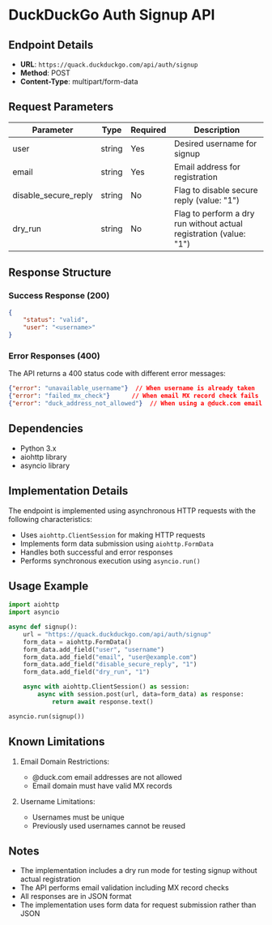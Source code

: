 # DuckDuckGo Auth Signup API

## Endpoint Details

- **URL**: `https://quack.duckduckgo.com/api/auth/signup`
- **Method**: POST
- **Content-Type**: multipart/form-data

## Request Parameters

| Parameter | Type | Required | Description |
|-----------|------|----------|-------------|
| user | string | Yes | Desired username for signup |
| email | string | Yes | Email address for registration |
| disable_secure_reply | string | No | Flag to disable secure reply (value: "1") |
| dry_run | string | No | Flag to perform a dry run without actual registration (value: "1") |

## Response Structure

### Success Response (200)

```json
{
    "status": "valid",
    "user": "<username>"
}
```

### Error Responses (400)

The API returns a 400 status code with different error messages:

```json
{"error": "unavailable_username"}  // When username is already taken
{"error": "failed_mx_check"}      // When email MX record check fails
{"error": "duck_address_not_allowed"}  // When using a @duck.com email address
```

## Dependencies

- Python 3.x
- aiohttp library
- asyncio library

## Implementation Details

The endpoint is implemented using asynchronous HTTP requests with the following characteristics:

- Uses `aiohttp.ClientSession` for making HTTP requests
- Implements form data submission using `aiohttp.FormData`
- Handles both successful and error responses
- Performs synchronous execution using `asyncio.run()`

## Usage Example

```python
import aiohttp
import asyncio

async def signup():
    url = "https://quack.duckduckgo.com/api/auth/signup"
    form_data = aiohttp.FormData()
    form_data.add_field("user", "username")
    form_data.add_field("email", "user@example.com")
    form_data.add_field("disable_secure_reply", "1")
    form_data.add_field("dry_run", "1")

    async with aiohttp.ClientSession() as session:
        async with session.post(url, data=form_data) as response:
            return await response.text()

asyncio.run(signup())
```

## Known Limitations

1. Email Domain Restrictions:
   - @duck.com email addresses are not allowed
   - Email domain must have valid MX records

2. Username Limitations:
   - Usernames must be unique
   - Previously used usernames cannot be reused

## Notes

- The implementation includes a dry run mode for testing signup without actual registration
- The API performs email validation including MX record checks
- All responses are in JSON format
- The implementation uses form data for request submission rather than JSON
